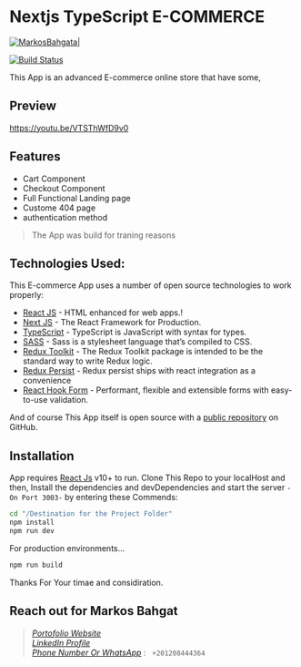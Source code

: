 # Nextjs TypeScript E-COMMERCE

[![MarkosBahgata|](https://static.agilitycms.com/logos/full-logo-black-on-white-vercel_20200827182255_0.png)](https://nextjs-e-commerce-three.vercel.app)

[![Build Status](https://travis-ci.org/joemccann/dillinger.svg?branch=master)](https://nextjs-e-commerce-three.vercel.app)

This App is an advanced E-commerce online store that have some,


## Preview
https://youtu.be/VTSThWfD9v0



## Features

- Cart Component
- Checkout Component
- Full Functional Landing page
- Custome 404 page
- authentication method 



> The App was build for traning reasons

## Technologies Used:

This E-commerce App uses a number of open source technologies to work properly:

- [React JS](https://reactjs.org/) - HTML enhanced for web apps.!
- [Next JS](https://nextjs.org/) - The React Framework for Production.
- [TypeScript](https://www.typescriptlang.org/) - TypeScript is JavaScript with syntax for types.
- [SASS](https://sass-lang.com/) - Sass is a stylesheet language that’s compiled to CSS.
- [Redux Toolkit](https://redux-toolkit.js.org/) - The Redux Toolkit package is intended to be the standard way to write Redux logic.
- [Redux Persist](https://www.npmjs.com/package/redux-persist) - Redux persist ships with react integration as a convenience
- [React Hook Form](https://react-hook-form.com/) - Performant, flexible and extensible forms with easy-to-use validation.

And of course This App itself is open source with a [public repository](https://github.com/markosbahgat/NextjsTypeScript-E-COMMERCE)
 on GitHub.

## Installation

App requires [React Js](https://reactjs.org/) v10+ to run.
Clone This Repo to your localHost and then,
Install the dependencies and devDependencies and start the server ```-On Port 3003-```  by entering these Commends:

```sh
cd "/Destination for the Project Folder"
npm install
npm run dev
```

For production environments...

```sh
npm run build
```

Thanks For Your timae and considiration.

## Reach out for Markos Bahgat

>[_Portofolio Website_](http://markosbahgat.com)                                                             
>[_LinkedIn Profile_](https://www.linkedin.com/in/markos-bahgat-9a7178216)                                   
>[_Phone Number Or WhatsApp_]() : ``` +201208444364```
